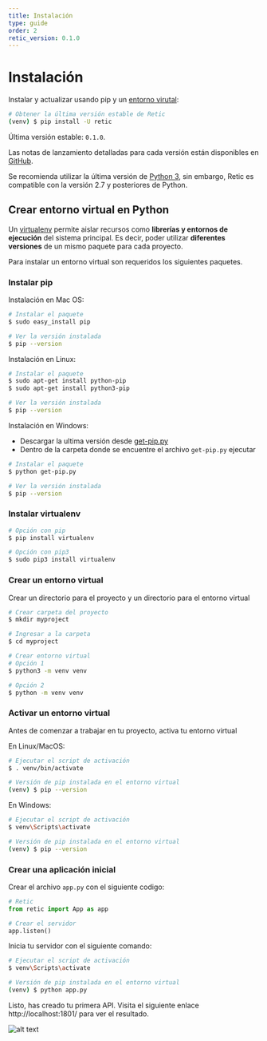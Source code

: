 ```yaml
---
title: Instalación
type: guide
order: 2
retic_version: 0.1.0
---
```


# Instalación

Instalar y actualizar usando pip y un [entorno virutal](#crear-entorno-virtual-en-python):

```sh
# Obtener la última versión estable de Retic
(venv) $ pip install -U retic
```


Última versión estable: ``0.1.0``.

Las notas de lanzamiento detalladas para cada versión están disponibles en [GitHub][repository_releases].

Se recomienda utilizar la última versión de [Python 3][python_downloads], sin embargo, Retic es compatible con la versión 2.7 y posteriores de Python.

## Crear entorno virtual en Python

Un [virtualenv][virtualenv_official] permite aislar recursos como **librerías y entornos de ejecución** del sistema principal. Es decir, poder utilizar **diferentes versiones** de un mismo paquete para cada proyecto.

Para instalar un entorno virtual son requeridos los siguientes paquetes.

### Instalar pip

Instalación en Mac OS:

```sh
# Instalar el paquete
$ sudo easy_install pip

# Ver la versión instalada
$ pip --version
```

Instalación en Linux:

```sh
# Instalar el paquete
$ sudo apt-get install python-pip
$ sudo apt-get install python3-pip

# Ver la versión instalada
$ pip --version
```

Instalación en Windows:

* Descargar la ultima versión desde [get-pip.py][pip_download]
* Dentro de la carpeta donde se encuentre el archivo ``get-pip.py`` ejecutar

```sh
# Instalar el paquete
$ python get-pip.py

# Ver la versión instalada
$ pip --version
```

### Instalar virtualenv

```sh
# Opción con pip
$ pip install virtualenv

# Opción con pip3
$ sudo pip3 install virtualenv
```

### Crear un entorno virtual

Crear un directorio para el proyecto y un directorio para el entorno virtual

```sh
# Crear carpeta del proyecto
$ mkdir myproject

# Ingresar a la carpeta
$ cd myproject

# Crear entorno virtual
# Opción 1
$ python3 -m venv venv

# Opción 2
$ python -m venv venv
```

### Activar un entorno virtual

Antes de comenzar a trabajar en tu proyecto, activa tu entorno virtual

En Linux/MacOS:

```sh
# Ejecutar el script de activación
$ . venv/bin/activate

# Versión de pip instalada en el entorno virtual
(venv) $ pip --version
```

En Windows:

```sh
# Ejecutar el script de activación
$ venv\Scripts\activate

# Versión de pip instalada en el entorno virtual
(venv) $ pip --version
```

### Crear una aplicación inicial

Crear el archivo ``app.py`` con el siguiente codigo:

```python
# Retic
from retic import App as app

# Crear el servidor
app.listen()
```

Inicia tu servidor con el siguiente comando:

```sh
# Ejecutar el script de activación
$ venv\Scripts\activate

# Versión de pip instalada en el entorno virtual
(venv) $ python app.py
```

Listo, has creado tu primera API. Visita el siguiente enlace http://localhost:1801/ para ver el resultado.

![alt text](https://raw.githubusercontent.com/reticpy/retic/dev_documentation/docs/es/images/api_rest_retic.png "API REST")

[repository_releases]: https://github.com/reticpy/retic/releases
[pip_download]: https://bootstrap.pypa.io/get-pip.py
[virtualenv_official]: https://docs.python.org/3/library/venv.html#module-venv
[python_downloads]: https://www.python.org/downloads/
